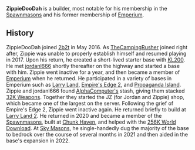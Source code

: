 **ZippieDooDah** is a builder, most notable for his membership in the [Spawnmasons](https://2b2t.miraheze.org/wiki/Spawnmasons) and his former membership of [Emperium](https://2b2t.miraheze.org/wiki/Emperium).
## History
ZippieDooDah joined [2b2t](https://2b2t.miraheze.org/wiki/2b2t) in May 2016. As [TheCampingRusher](https://2b2t.miraheze.org/wiki/TheCampingRusher) joined right after, Zippie was unable to properly establish himself and resumed playing in 2017. Upon his return, he created a short-lived starter base with [KL200](https://2b2t.miraheze.org/wiki/KL200). He met [jordanl666](https://2b2t.miraheze.org/wiki/jordanl666) shortly thereafter on the highway and started a base with him. Zippie went inactive for a year, and then became a member of [Emperium](https://2b2t.miraheze.org/wiki/Emperium) when he returned. He participated in a variety of bases in Emperium such as [Larry Land](https://2b2t.miraheze.org/wiki/Emperium#Larry_Land), [Empire's Edge 2](https://2b2t.miraheze.org/wiki/Emperium#Empire%27s_Edge_2), and [Propaganda Island](https://2b2t.miraheze.org/wiki/Emperium#Propaganda_Island). Zippie and jordanl666 found [AlphaComputer's](https://2b2t.miraheze.org/wiki/AlphaComputer) stash, giving them stacked  [32K Weapons](https://2b2t.miraheze.org/wiki/32K_Weapons). Together they started the JZ (for Jordan and Zippie) shop, which became one of the largest on the server. Following the grief of Empire's Edge 2, Zippie went inactive again. He returned briefly to build at [Larry Land 2](https://2b2t.miraheze.org/wiki/Emperium#Larry_Land_2). He returned in 2020 and became a member of the [Spawnmasons](https://2b2t.miraheze.org/wiki/Spawnmasons), built at [Chunk Haven](https://2b2t.miraheze.org/wiki/Chunk_Haven), and helped with the [256K World Download](https://2b2t.miraheze.org/wiki/256K_World_Download). At [Sky Masons](https://2b2t.miraheze.org/wiki/Sky_Masons), he single-handedly dug the majority of the base to bedrock over the course of several months in 2021 and then aided in the base's expansion in 2022.